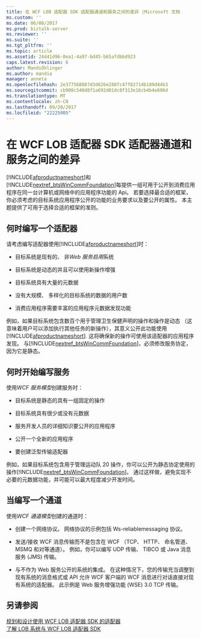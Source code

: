 ```yaml
---
title: 在 WCF LOB 适配器 SDK 适配器通道和服务之间的差异 |Microsoft 文档
ms.custom: ''
ms.date: 06/08/2017
ms.prod: biztalk-server
ms.reviewer: ''
ms.suite: ''
ms.tgt_pltfrm: ''
ms.topic: article
ms.assetid: 24d41d96-0ea1-4a97-bd45-b65afdbbd923
caps.latest.revision: 6
author: MandiOhlinger
ms.author: mandia
manager: anneta
ms.openlocfilehash: 2e377568887d3d626e288fc47f82714b189d44b3
ms.sourcegitcommit: cb908c540d8f1a692d01dc8f313e16cb4b4e696d
ms.translationtype: MT
ms.contentlocale: zh-CN
ms.lasthandoff: 09/20/2017
ms.locfileid: "22225005"
---
```

# <a name="difference-between-adapter-channel-and-service-in-the-wcf-lob-adapter-sdk"></a>在 WCF LOB 适配器 SDK 适配器通道和服务之间的差异
[!INCLUDE[afproductnameshort](../../includes/afproductnameshort-md.md)]和[!INCLUDE[nextref_btsWinCommFoundation](../../includes/nextref-btswincommfoundation-md.md)]每提供一组可用于公开到消费应用程序在同一台计算机或网络中的应用程序功能的 Api。 若要选择最合适的框架，你必须考虑的目标系统应用程序公开的功能的业务要求以及要公开的属性。 本主题提供了可用于选择合适的框架的准则。  
  
## <a name="when-to-write-an-adapter"></a>何时编写一个适配器  
 请考虑编写适配器使用[!INCLUDE[afproductnameshort](../../includes/afproductnameshort-md.md)]时：  
  
-   目标系统是现有的、 非*Web 服务启用*系统  
  
-   目标系统是动态的并且可以使用新操作增强  
  
-   目标系统具有大量的元数据  
  
-   没有大规模、 多样化的目标系统的数据的用户数  
  
-   消费应用程序需要丰富的应用程序元数据发现功能  
  
 例如，如果目标系统包含数百个用于管理卫生保健声明的操作和操作是动态 （这意味着用户可以添加执行其他任务的新操作），其意义公开此功能使用[!INCLUDE[afproductnameshort](../../includes/afproductnameshort-md.md)]. 这将确保新的操作可使用该适配器的应用程序发现。 与[!INCLUDE[nextref_btsWinCommFoundation](../../includes/nextref-btswincommfoundation-md.md)]，必须修改服务协定，因为它是静态。  
  
## <a name="when-to-write-a-service"></a>何时开始编写服务  
 使用*WCF 服务模型*创建服务时：  
  
-   目标系统是静态的具有一组固定的操作  
  
-   目标系统具有很少或没有元数据  
  
-   服务开发人员的详细知识要公开的应用程序  
  
-   公开一个全新的应用程序  
  
-   要创建泛型传输适配器  
  
 例如，如果目标系统包含用于管理运动队 20 操作，你可以公开为静态协定使用的操作[!INCLUDE[nextref_btsWinCommFoundation](../../includes/nextref-btswincommfoundation-md.md)]。 通过这样做，避免实现不必要的元数据功能，并可能可以最大程度减少开发时间。  
  
## <a name="when-to-write-a-channel"></a>当编写一个通道  
 使用*WCF 通道模型*创建的通道时：  
  
-   创建一个网络协议。 网络协议的示例包括 Ws-reliablemessaging 协议。  
  
-   发送/接收 WCF 消息传输而不是包含在 WCF （TCP、 HTTP、 命名管道、 MSMQ 和对等通道）。 例如，你可以编写 UDP 传输、 TIBCO 或 Java 消息服务 (JMS) 传输。  
  
-   与不作为 Web 服务公开的系统的集成。  在这种情况下，您的传输充当调整到现有系统的消息格式或 API 允许 WCF 客户端的 WCF 消息进行对话直接对现有系统的适配器。 此示例是 Web 服务增强功能 (WSE) 3.0 TCP 传输。  
  
## <a name="see-also"></a>另请参阅  
 [规划和设计使用 WCF LOB 适配器 SDK 的适配器](../../adapters-and-accelerators/wcf-lob-adapter-sdk/plan-and-design-an-adapter-using-the-wcf-lob-adapter-sdk.md)   
 [了解 LOB 系统与 WCF LOB 适配器 SDK](../../adapters-and-accelerators/wcf-lob-adapter-sdk/understand-the-lob-system-with-the-wcf-lob-adapter-sdk.md)